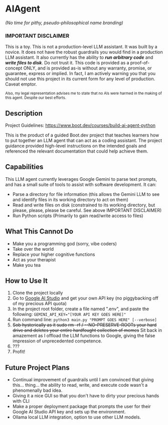 # AIAgent
*(No time for pithy, pseudo-philosophical name branding)*

### IMPORTANT DISCLAIMER
This is a toy. This is not a production-level LLM assistant. It was built by a novice. It does not have the robust guardrails you would find in a production LLM assistant. It also currently has the ability to ***run arbitrary code*** and ***write files to disk***. 
Do not trust it. This code is provided as a proof-of-concept ONLY, and is provided as-is without any warranty, promise, or guarantee, express or implied. In fact, I am actively warning you that you should not use this project in its current form
for any level of production. Caveat emptor.

<sup>Also, my legal representation advises me to state that no AIs were harmed in the making of this agent. Despite our best efforts.</sup>

## Description
Project Guidelines: https://www.boot.dev/courses/build-ai-agent-python

This is the product of a guided Boot.dev project that teaches learners how to put together an LLM agent that can act as a coding assistant. The project guidance provided high-level instructions on the intended goals and referenced the relevant documentation that could help achieve them.

## Capabilities
This LLM agent currently leverages Google Gemini to parse text prompts, and has a small suite of tools to assist with software development. It can:
- Parse a directory for file information (this allows the Gemini LLM to see and identify files in its working directory to act on them)
- Read and write files on disk (constrained to its working directory, but please, please, please be careful. See above IMPORTANT DISCLAIMER)
- Run Python scripts (Primarily to gain read/write access to files)

## What This Cannot Do
- Make you a programming god (sorry, vibe coders)
- Take over the world
- Replace your higher cognitive functions
- Act as your therapist
- Make you tea

## How to Use It
1. Clone the project locally
2. Go to [Google AI Studio](https://aistudio.google.com/api-keys) and get your own API key (no piggybacking off of my precious API quota)
3. In the project root folder, create a file named ".env", and paste the following:
```GEMINI_API_KEY="[YOUR API KEY GOES HERE]" ```
4. Run command line:
```python3 main.py "PROMPT GOES HERE" [--verbose]```
5. ~~Sob hysterically as it sudo rm -rf / --NO-PRESERVE-ROOTs your hard drive and deletes your entire hardfought collection of memes~~ 
Sit back in amazement as I offload the LLM functions to Google, giving the false impression of unprecedented competence.
6. ???
7. Profit!

## Future Project Plans
- Continual improvement of guardrails until I am convinced that giving this... thing... the ability to read, write, and execute code wasn't a phenomenally bad idea.
- Giving it a nice GUI so that you don't have to dirty your precious hands with CLI
- Make a proper deployment package that prompts the user for their Google AI Studio API key and sets up the environment.
- Ollama local LLM integration, option to use other LLM models.




